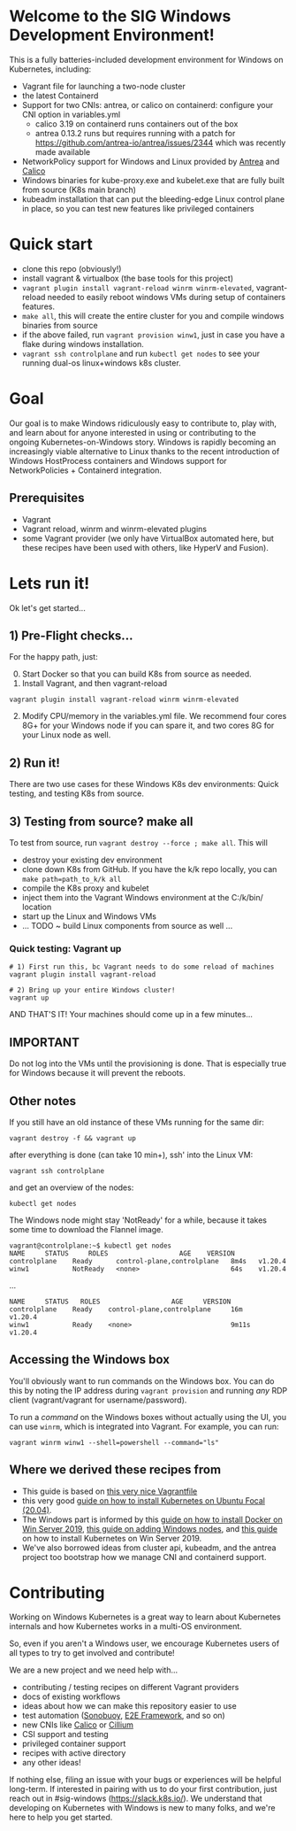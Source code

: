 # Welcome to the SIG Windows Development Environment!

This is a fully batteries-included development environment for Windows on Kubernetes, including:
- Vagrant file for launching a two-node cluster
- the latest Containerd
- Support for two CNIs: antrea, or calico on containerd:  configure your CNI option in variables.yml
  - calico 3.19 on containerd runs containers out of the box
  - antrea 0.13.2 runs but requires running with a patch for https://github.com/antrea-io/antrea/issues/2344 which was recently made available
- NetworkPolicy support for Windows and Linux provided by [Antrea](https://antrea.io) and [Calico](https://www.tigera.io/project-calico/)
- Windows binaries for kube-proxy.exe and kubelet.exe that are fully built from source (K8s main branch)
- kubeadm installation that can put the bleeding-edge Linux control plane in place, so you can test new features like privileged containers

# Quick start

- clone this repo (obviously!)
- install vagrant & virtualbox (the base tools for this project)
- `vagrant plugin install vagrant-reload winrm winrm-elevated`, vagrant-reload needed to easily reboot windows VMs during setup of containers features.
- `make all`, this will create the entire cluster for you and compile windows binaries from source
- if the above failed, run `vagrant provision winw1`, just in case you have a flake during windows installation.
- `vagrant ssh controlplane` and run `kubectl get nodes` to see your running dual-os linux+windows k8s cluster.
 
# Goal

Our goal is to make Windows ridiculously easy to contribute to, play with, and learn about for anyone interested
in using or contributing to the ongoing Kubernetes-on-Windows story. Windows is rapidly becoming an increasingly
viable alternative to Linux thanks to the recent introduction of Windows HostProcess containers and Windows support for NetworkPolicies + Containerd integration.

## Prerequisites

- Vagrant
- Vagrant reload, winrm and winrm-elevated plugins
- some Vagrant provider (we only have VirtualBox automated here, but these recipes have been used with others, like HyperV and Fusion).

# Lets run it!

Ok let's get started... 

## 1) Pre-Flight checks...

For the happy path, just:

0) Start Docker so that you can build K8s from source as needed.
1) Install Vagrant, and then vagrant-reload
```
vagrant plugin install vagrant-reload winrm winrm-elevated
```
2) Modify CPU/memory in the variables.yml file. We recommend four cores 8G+ for your Windows node if you can spare it, and two cores 8G for your Linux node as well. 
 
## 2) Run it!

There are two use cases for these Windows K8s dev environments: Quick testing, and testing K8s from source.

## 3) Testing from source? make all

To test from source, run `vagrant destroy --force ; make all`.  This will
- destroy your existing dev environment 
- clone down K8s from GitHub. If you have the k/k repo locally, you can `make path=path_to_k/k all` 
- compile the K8s proxy and kubelet
- inject them into the Vagrant Windows environment at the C:/k/bin/ location 
- start up the Linux and Windows VMs
- ... TODO ~ build Linux components from source as well ...

### Quick testing: Vagrant up

```
# 1) First run this, bc Vagrant needs to do some reload of machines
vagrant plugin install vagrant-reload 

# 2) Bring up your entire Windows cluster! 
vagrant up
```

AND THAT'S IT! Your machines should come up in a few minutes...

## IMPORTANT
Do not log into the VMs until the provisioning is done. That is especially true for Windows because it will prevent the reboots.

## Other notes 

If you still have an old instance of these VMs running for the same dir:
```
vagrant destroy -f && vagrant up
```
after everything is done (can take 10 min+), ssh' into the Linux VM:
```
vagrant ssh controlplane
```
and get an overview of the nodes:
```
kubectl get nodes
```
The Windows node might stay 'NotReady' for a while, because it takes some time to download the Flannel image.
```
vagrant@controlplane:~$ kubectl get nodes
NAME     STATUS     ROLES                  AGE    VERSION
controlplane    Ready      control-plane,controlplane   8m4s   v1.20.4
winw1           NotReady   <none>                       64s    v1.20.4
```
...
```
NAME     STATUS   ROLES                  AGE     VERSION
controlplane    Ready    control-plane,controlplane     16m     v1.20.4
winw1           Ready    <none>                         9m11s   v1.20.4
```

## Accessing the Windows box

You'll obviously want to run commands on the Windows box. You can do this by noting the IP address during `vagrant provision` and running *any* RDP client (vagrant/vagrant for username/password).

To run a *command* on the Windows boxes without actually using the UI, you can use `winrm`, which is integrated into Vagrant. For example, you can run:

```
vagrant winrm winw1 --shell=powershell --command="ls"
```

## Where we derived these recipes from 

- This guide is based on [this very nice Vagrantfile](https://gist.github.com/danielepolencic/ef4ddb763fd9a18bf2f1eaaa2e337544)
- this very good [guide on how to install Kubernetes on Ubuntu Focal (20.04)](https://github.com/mialeevs/kubernetes_installation). 
- The Windows part is informed by this [guide on how to install Docker on Win Server 2019](https://www.hostafrica.co.za/blog/new-technologies/how-to-install-docker-on-linux-and-windows/#win), [this guide on adding Windows nodes](https://kubernetes.io/docs/tasks/administer-cluster/kubeadm/adding-windows-nodes/), and [this guide](https://www.hostafrica.co.za/blog/new-technologies/install-kubernetes-cluster-windows-server-worker-nodes/) on how to install Kubernetes on Win Server 2019.
- We've also borrowed ideas from cluster api, kubeadm, and the antrea project too bootstrap how we manage CNI and containerd support.

# Contributing

Working on Windows Kubernetes is a great way to learn about Kubernetes internals and how Kubernetes works in a multi-OS environment.  

So, even if you aren't a Windows user, we encourage Kubernetes users of all types to try to get involved and contribute!

We are a new project and we need help with... 

- contributing / testing recipes on different Vagrant providers
- docs of existing workflows
- ideas about how we can make this repository easier to use
- test automation ([Sonobuoy](https://github.com/vmware-tanzu/sonobuoy), [E2E Framework](https://github.com/kubernetes-sigs/e2e-framework), and so on)
- new CNIs like [Calico](https://www.projectcalico.org) or [Cillium](https://cilium.io)
- CSI support and testing
- privileged container support
- recipes with active directory
- any other ideas!

If nothing else, filing an issue with your bugs or experiences will be helpful long-term. If interested in pairing with us to do your first contribution, just reach out in #sig-windows (https://slack.k8s.io/). We understand that developing on Kubernetes with Windows is new to many folks, and we're here to help you get started.
